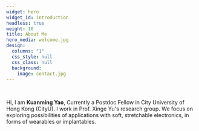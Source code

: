 ```yaml
---
widget: hero
widget_id: introduction
headless: true
weight: 10
title: About Me
hero_media: welcome.jpg
design:
  columns: "1"
  css_style: null
  css_class: null
  background:
    image: contact.jpg
---
```

<br>

H﻿i, I am **Kuanming Yao**, Currently a Postdoc Fellow in City University of Hong Kong (CityU). I work in Prof. Xinge Yu's research group. We focus on exploring possibilities of applications with soft, stretchable electronics, in forms of wearables or implantables.